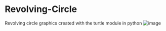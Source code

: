 # Revolving-Circle
Revolving circle graphics created with the turtle module in python
![image](https://user-images.githubusercontent.com/33770231/136074337-07c4d176-238d-41c2-9051-45e475dc57bd.png)
